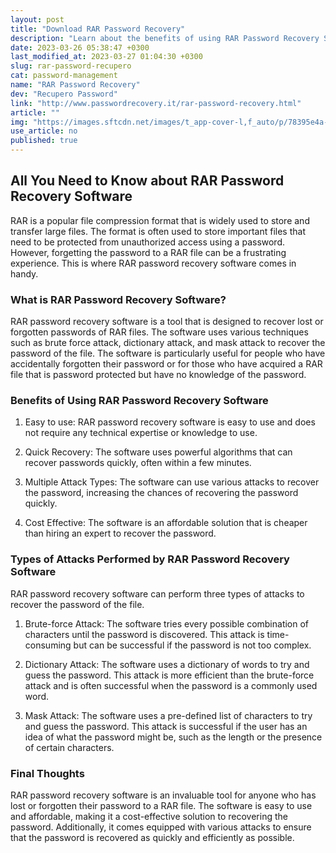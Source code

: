 ```yaml
---
layout: post
title: "Download RAR Password Recovery"
description: "Learn about the benefits of using RAR Password Recovery Software to unlock RAR files and the different types of attacks that it can perform to recover lost passwords."
date: 2023-03-26 05:38:47 +0300
last_modified_at: 2023-03-27 01:04:30 +0300
slug: rar-password-recupero
cat: password-management
name: "RAR Password Recovery"
dev: "Recupero Password"
link: "http://www.passwordrecovery.it/rar-password-recovery.html"
article: ""
img: "https://images.sftcdn.net/images/t_app-cover-l,f_auto/p/78395e4a-9b2c-11e6-b7eb-00163ed833e7/3032538005/rar-password-recupero-screenshot.png"
use_article: no
published: true
---
```

## All You Need to Know about RAR Password Recovery Software

RAR is a popular file compression format that is widely used to store and transfer large files. The format is often used to store important files that need to be protected from unauthorized access using a password. However, forgetting the password to a RAR file can be a frustrating experience. This is where RAR password recovery software comes in handy. 

### What is RAR Password Recovery Software?

RAR password recovery software is a tool that is designed to recover lost or forgotten passwords of RAR files. The software uses various techniques such as brute force attack, dictionary attack, and mask attack to recover the password of the file. The software is particularly useful for people who have accidentally forgotten their password or for those who have acquired a RAR file that is password protected but have no knowledge of the password.

### Benefits of Using RAR Password Recovery Software

1. Easy to use: RAR password recovery software is easy to use and does not require any technical expertise or knowledge to use. 

2. Quick Recovery: The software uses powerful algorithms that can recover passwords quickly, often within a few minutes. 

3. Multiple Attack Types: The software can use various attacks to recover the password, increasing the chances of recovering the password quickly. 

4. Cost Effective: The software is an affordable solution that is cheaper than hiring an expert to recover the password. 

### Types of Attacks Performed by RAR Password Recovery Software

RAR password recovery software can perform three types of attacks to recover the password of the file. 

1. Brute-force Attack: The software tries every possible combination of characters until the password is discovered. This attack is time-consuming but can be successful if the password is not too complex. 

2. Dictionary Attack: The software uses a dictionary of words to try and guess the password. This attack is more efficient than the brute-force attack and is often successful when the password is a commonly used word. 

3. Mask Attack: The software uses a pre-defined list of characters to try and guess the password. This attack is successful if the user has an idea of what the password might be, such as the length or the presence of certain characters.

### Final Thoughts

RAR password recovery software is an invaluable tool for anyone who has lost or forgotten their password to a RAR file. The software is easy to use and affordable, making it a cost-effective solution to recovering the password. Additionally, it comes equipped with various attacks to ensure that the password is recovered as quickly and efficiently as possible.